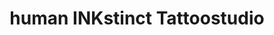 ---
title: "human INKstinct Tattoostudio"
url: /schwerte/human-inkstinct-tattoostudio/
shop: Tattoo
---